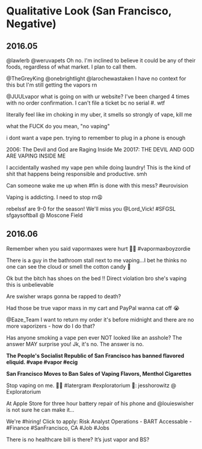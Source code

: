# Qualitative Look (San Francisco, Negative)

## 2016.05
@lawlerb @weruvapets Oh no. I'm inclined to believe it could be any of their foods, regardless of what market. I plan to call them.

@TheGreyKing @onebrightlight @larochewastaken I have no context for this but I'm still getting the vapors rn

@JUULvapor what is going on with ur website? I've been charged 4 times with no order confirmation. I can't file a ticket bc no serial #. wtf

literally feel like im choking in my uber, it smells so strongly of vape, kill me

what the FUCK do you mean, "no vaping"

i dont want a vape pen. trying to remember to plug in a phone is enough

2006: The Devil and God are Raging Inside Me
20017: THE DEVIL AND GOD ARE VAPING INSIDE ME

I accidentally washed my vape pen while doing laundry! This is the kind of shit that happens being responsible and productive. smh

Can someone wake me up when #fin is done with this mess? #eurovision

Vaping is addicting. I need to stop rn😩

rebelssf are 9-0 for the season! We'll miss you @Lord_Vick! #SFGSL sfgaysoftball @ Moscone Field 


## 2016.06
Remember when you said vapormaxes were hurt 🤔🤔 #vapormaxboyzordie 

There is a guy in the bathroom stall next to me vaping...I bet he thinks no one can see the cloud or smell the cotton candy 🤔

Ok but the bitch has shoes on the bed !! Direct violation bro she's vaping this is unbelievable 

Are swisher wraps gonna be rapped to death?

Had those be true vapor maxs in my cart and PayPal wanna cat off 😭

@Eaze_Team I want to return my order it's before midnight and there are no more vaporizers - how do I do that?

Has anyone smoking a vape pen ever NOT looked like an asshole? The answer MAY surprise you! Jk, it's no. The answer is no.

**The People's Socialist Republic of San Francisco has banned flavored eliquid. #vape #vapor #ecig**

**San Francisco Moves to Ban Sales of Vaping Flavors, Menthol Cigarettes**

Stop vaping on me. 🙅🏻
#latergram #exploratorium 
🎥: jesshorowitz @ Exploratorium 

At Apple Store for three hour battery repair of his phone and @louieswisher is not sure he can  make it… 

We're #hiring! Click to apply: Risk Analyst Operations - BART Accessable -  #Finance #SanFrancisco, CA #Job #Jobs

There is no healthcare bill is there? It’s just vapor and BS?





